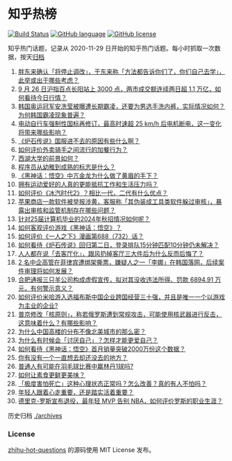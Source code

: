 # 知乎热榜
[![Build Status](https://github.com/ToWeLong/zhihu-hot-questions/workflows/CI/badge.svg)](https://github.com/ToWeLong/zhihu-hot-questions/actions)
[![GitHub language](https://img.shields.io/badge/language-golang-orange.svg)](https://golang.org/)
[![GitHub license](https://img.shields.io/github/license/ToWeLong/zhihu-hot-questions)](https://github.com/ToWeLong/zhihu-hot-questions/blob/main/LICENSE)

知乎热门话题，记录从 2020-11-29 日开始的知乎热门话题。每小时抓取一次数据，按天[归档](./archives)

<!-- BEGIN -->

1. [胖东来确认「将停止调改」，于东来称「方法都告诉你们了，你们自己去学」，此举或出于哪些考虑？](https://www.zhihu.com/question/668271727)
1. [9 月 26 日沪指百点长阳站上 3000 点，两市成交额连续两日超 1.1 万亿，如何看待今日行情？](https://www.zhihu.com/question/668271524)
1. [韩国奥运冠军安洗莹被曝遭长期霸凌，还要为男选手洗内裤，实际情况如何？为何韩国霸凌现象普遍？](https://www.zhihu.com/question/668271665)
1. [电动自行车强制性国标再修订，最高时速超 25 km/h 后电机断电，这一变化将带来哪些影响？](https://www.zhihu.com/question/667761824)
1. [《炉石传说》国服进不去的原因有些什么啊？](https://www.zhihu.com/question/668248792)
1. [如何评价外卖骑手之间流行的加餐行为？](https://www.zhihu.com/question/658256921)
1. [西湖大学的前景如何？](https://www.zhihu.com/question/391017353)
1. [程序员从幼稚到成熟的标志是什么？](https://www.zhihu.com/question/642449547)
1. [《黑神话：悟空》中亢金龙为什么做了黄眉的手下？](https://www.zhihu.com/question/665005678)
1. [拥有运动爱好的人真的更能抵抗工作和生活压力吗？](https://www.zhihu.com/question/660632314)
1. [如何评价《冰汽时代2》？相比一代，二代有什么优点？](https://www.zhihu.com/question/667475172)
1. [苹果商店一款软件被举报涉黄，客服称「其伪装成工具类软件躲过审核」，暴露出审核和监管机制存在哪些问题？](https://www.zhihu.com/question/668150777)
1. [针对25届计算机毕业的2024年秋招情况如何呢？](https://www.zhihu.com/question/664740054)
1. [如何客观评价游戏《黑神话：悟空》？](https://www.zhihu.com/question/558640795)
1. [如何评价《一人之下》漫画第688（732）话？](https://www.zhihu.com/question/668972341)
1. [如何看待《炉石传说》回归第二日，登录排队15分钟匹配10分钟仍未解决？](https://www.zhihu.com/question/668281848)
1. [人人都在说「去客厅化」，跟风扔掉客厅三大件后为什么反而后悔了？](https://www.zhihu.com/question/666298080)
1. [2 名中企高管在菲律宾遭绑架撕票，嫌疑人之一「李娜」在韩国落网，后续案件审理将如何发展？](https://www.zhihu.com/question/667980990)
1. [合肥通报三只羊公司构成虚假宣传，拟对其没收违法所得、罚款 6894.91 万元，有何警示意义？](https://www.zhihu.com/question/668875746)
1. [如何评价米哈游入选福布斯中国企业跨国经营三十强，并且是唯一一个以游戏为主业的企业?](https://www.zhihu.com/question/668272394)
1. [普京修改「核原则」，称若俄罗斯遭到常规攻击，可能使用核武器进行反击，这意味着什么？有哪些影响？](https://www.zhihu.com/question/668268045)
1. [为什么中国高楼的分布不像北美城市的那么密？](https://www.zhihu.com/question/330249681)
1. [为什么有时候会「讨厌自己」？怎样才能更爱自己？](https://www.zhihu.com/question/667579042)
1. [‌如何看待《黑神话：悟空》首月销量突破2000万份这个数据？](https://www.zhihu.com/question/668282490)
1. [你有没有一个一直想去却还没去的地方？](https://www.zhihu.com/question/666257531)
1. [普通人有可能在羽毛球比赛中赢林丹1球吗?](https://www.zhihu.com/question/666929031)
1. [如何让素食更鲜更美味？](https://www.zhihu.com/question/667978197)
1. [「极度害怕死亡」这种心理状态正常吗？怎么改善？真的有人不怕吗？](https://www.zhihu.com/question/666989407)
1. [年轻人跟着心走重要，还是踏实活着重要？](https://www.zhihu.com/question/666948857)
1. [德里克-罗斯宣布退役，最年轻 MVP 告别 NBA，如何评价罗斯的职业生涯？](https://www.zhihu.com/question/668625933)

<!-- END -->

历史归档 [./archives](./archives)


### License
[zhihu-hot-questions](https://github.com/towelong/zhihu-hot-questions) 的源码使用 MIT License 发布。